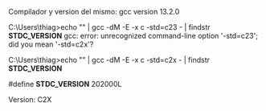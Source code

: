 Compilador y version del mismo:
gcc version 13.2.0

C:\Users\thiag>echo "" | gcc -dM -E -x c -std=c23 - | findstr __STDC_VERSION__
gcc: error: unrecognized command-line option '-std=c23'; did you mean '-std=c2x'?

C:\Users\thiag>echo "" | gcc -dM -E -x c -std=c2x - | findstr __STDC_VERSION__

#define __STDC_VERSION__ 202000L

Version:
C2X
